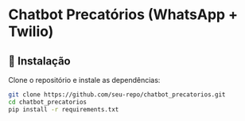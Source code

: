 # Chatbot Precatórios (WhatsApp + Twilio)

## 🚀 Instalação

Clone o repositório e instale as dependências:

```bash
git clone https://github.com/seu-repo/chatbot_precatorios.git
cd chatbot_precatorios
pip install -r requirements.txt
